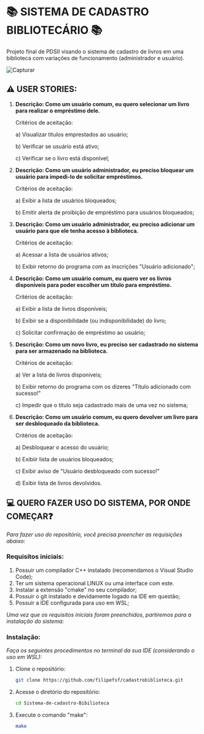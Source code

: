 # 📚 SISTEMA DE CADASTRO BIBLIOTECÁRIO 📚
Projeto final de PDSII visando o sistema de cadastro de livros em uma biblioteca com variações de funcionamento (administrador e usuário).

![Capturar](https://user-images.githubusercontent.com/107284442/177864815-aff5a1d0-0366-4677-b426-63b4d12db82c.JPG)

## ⚠️ USER STORIES:

1) **Descrição: Como um usuário comum, eu quero selecionar um livro para realizar o empréstimo dele.**

   Critérios de aceitação:

   a) Visualizar títulos emprestados ao usuário;

   b) Verificar se usuário está ativo;

   c) Verificar se o livro está disponível;
   
2) **Descrição: Como um usuário administrador, eu preciso bloquear um usuário para impedi-lo de solicitar empréstimos.**

   Critérios de aceitação:
  
   a) Exibir a lista de usuários bloqueados;
  
   b) Emitir alerta de proibição de empréstimo para usuários bloqueados;
  
3) **Descrição: Como um usuário administrador, eu preciso adicionar um usuário para que ele tenha acesso à biblioteca.**

   Critérios de aceitação:
   
   a) Acessar a lista de usuários ativos;
   
   b) Exibir retorno do programa com as inscrições "Usuário adicionado";
   
4) **Descrição: Como um usuário comum, eu quero ver os livros disponíveis para poder escolher um título para empréstimo.**

   Critérios de aceitação:
   
   a) Exibir a lista de livros disponíveis;
   
   b) Exibir se a disponibilidade (ou indisponibilidade) do livro;
   
   c) Solicitar confirmação de empréstimo ao usuário;
   
5) **Descrição: Como um novo livro, eu preciso ser cadastrado no sistema para ser armazenado na biblioteca.**

   Critérios de aceitação:
   
   a) Ver a lista de livros disponíveis;
   
   b) Exibir retorno do programa com os dizeres "Título adicionado com sucesso!"
   
   c) Impedir que o título seja cadastrado mais de uma vez no sistema;
   
 6) **Descrição: Como um usuário comum, eu quero devolver um livro para ser desbloqueado da biblioteca.**
     
    Critérios de aceitação:
    
    a) Desbloquear o acesso do usuário;
    
    b) Exibiir lista de usuários bloqueados;
    
    c) Exibir aviso de "Usuário desbloqueado com sucesso!"
    
    d) Exibir lista de livros devolvidos.
    
 ## 💻 QUERO FAZER USO DO SISTEMA, POR ONDE COMEÇAR❓
 *Para fazer uso do repositório, você precisa preencher as requisições abaixo:*
 
 ### Requisitos iniciais:
 1) Possuir um compilador C++ instalado (recomendamos o Visual Studio Code);
 2) Ter um sistema operacional LINUX ou uma interface com este.
 3) Instalar a extensão "cmake" no seu compilador;
 4) Possuir o git instalado e devidamente logado na IDE em questão;
 5) Possuir a IDE configurada para uso em WSL;

*Uma vez que os requisitos iniciais foram preenchidos, partiremos para a instalação do sistema:*
### Instalação:
*Faça os seguintes procedimentos no terminal da sua IDE (considerando o uso em WSL):*

1) Clone o repositório:

   ```sh
   git clone https://github.com/filipefsf/cadastrobiblioteca.git
   ```
   
2) Acesse o diretório do repositório:

   ```sh
   cd Sistema-de-cadastro-Bibilioteca
   ```

3) Execute o comando "make":

   ```sh
   make
   ```

